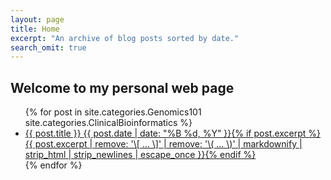 ```yaml
---
layout: page
title: Home
excerpt: "An archive of blog posts sorted by date."
search_omit: true
---
```


## Welcome to my personal web page

<ul class="post-list">
{% for post in site.categories.Genomics101 site.categories.ClinicalBioinformatics %} 
  <li><article><a href="{{ site.url }}{{ post.url }}">{{ post.title }} <span class="entry-date"><time datetime="{{ post.date | date_to_xmlschema }}">{{ post.date | date: "%B %d, %Y" }}</time></span>{% if post.excerpt %} <span class="excerpt">{{ post.excerpt | remove: '\[ ... \]' | remove: '\( ... \)' | markdownify | strip_html | strip_newlines | escape_once }}</span>{% endif %}</a></article></li>
{% endfor %}
</ul>
